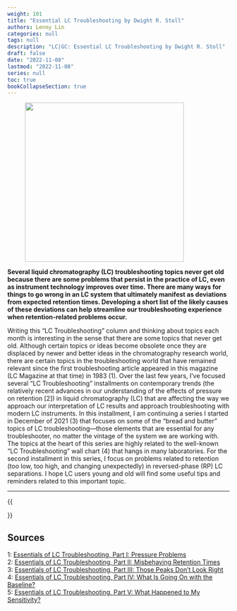 ```yaml
---
weight: 101
title: "Essential LC Troubleshooting by Dwight R. Stoll"
authors: Lenny Lin
categories: null
tags: null
description: "LC|GC: Essential LC Troubleshooting by Dwight R. Stoll"
draft: false
date: "2022-11-08"
lastmod: "2022-11-08"
series: null
toc: true
bookCollapseSection: true
---
```


<figure>
  <img width = "360" src = "/docs/images/troubleshooting_01.jpg"/>
  <figcaption class = "bottom"></figcaption>
</figure>


**Several liquid chromatography (LC) troubleshooting topics never get old because there are some problems that persist in the practice of LC, even as instrument technology improves over time. There are many ways for things to go wrong in an LC system that ultimately manifest as deviations from expected retention times. Developing a short list of the likely causes of these deviations can help streamline our troubleshooting experience when retention-related problems occur.**

Writing this “LC Troubleshooting” column and thinking about topics each month is interesting in the sense that there are some topics that never get old. Although certain topics or ideas become obsolete once they are displaced by newer and better ideas in the chromatography research world, there are certain topics in the troubleshooting world that have remained relevant since the first troubleshooting article appeared in this magazine (LC Magazine at that time) in 1983 (1). Over the last few years, I’ve focused several “LC Troubleshooting” installments on contemporary trends (the relatively recent advances in our understanding of the effects of pressure on retention [2]) in liquid chromatography (LC) that are affecting the way we approach our interpretation of LC results and approach troubleshooting with modern LC instruments. In this installment, I am continuing a series I started in December of 2021 (3) that focuses on some of the “bread and butter” topics of LC troubleshooting—those elements that are essential for any troubleshooter, no matter the vintage of the system we are working with. The topics at the heart of this series are highly related to the well-known “LC Troubleshooting” wall chart (4) that hangs in many laboratories. For the second installment in this series, I focus on problems related to retention (too low, too high, and changing unexpectedly) in reversed-phase (RP) LC separations. I hope LC users young and old will find some useful tips and reminders related to this important topic.


<!--more-->
---
{{<section>}}


## Sources
1: <a href = "https://www.chromatographyonline.com/view/essentials-of-lc-troubleshooting-part-i-pressure-problems" target="_blank" rel="noopener noreferrer">Essentials of LC Troubleshooting, Part I: Pressure Problems</a>   
2: <a href = "https://www.chromatographyonline.com/view/essentials-of-lc-troubleshooting-part-ii-misbehaving-retention-times" target="_blank" rel="noopener noreferrer">
Essentials of LC Troubleshooting, Part II: Misbehaving Retention Times</a>  
3: <a href = "https://www.chromatographyonline.com/view/essentials-of-lc-troubleshooting-part-3-those-peaks-don-t-look-right" target="_blank" rel="noopener noreferrer">Essentials of LC Troubleshooting, Part III: Those Peaks Don’t Look Right</a>  
4: <a href = "https://www.chromatographyonline.com/view/essentials-of-lc-troubleshooting-part-iv-what-is-going-on-with-the-baseline-" target="_blank" rel="noopener noreferrer">Essentials of LC Troubleshooting, Part IV: What Is Going On with the Baseline?</a>  
5: <a href = "https://www.chromatographyonline.com/view/essentials-of-lc-troubleshooting-part-v-what-happened-to-my-sensitivity-" target="_blank" rel="noopener noreferrer">Essentials of LC Troubleshooting, Part V: What Happened to My Sensitivity?</a>  